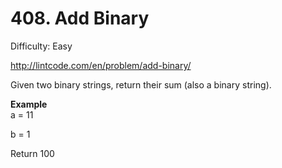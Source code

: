 # 408. Add Binary

Difficulty: Easy

http://lintcode.com/en/problem/add-binary/

Given two binary strings, return their sum (also a binary string).

**Example**  
a = 11

b = 1

Return 100
